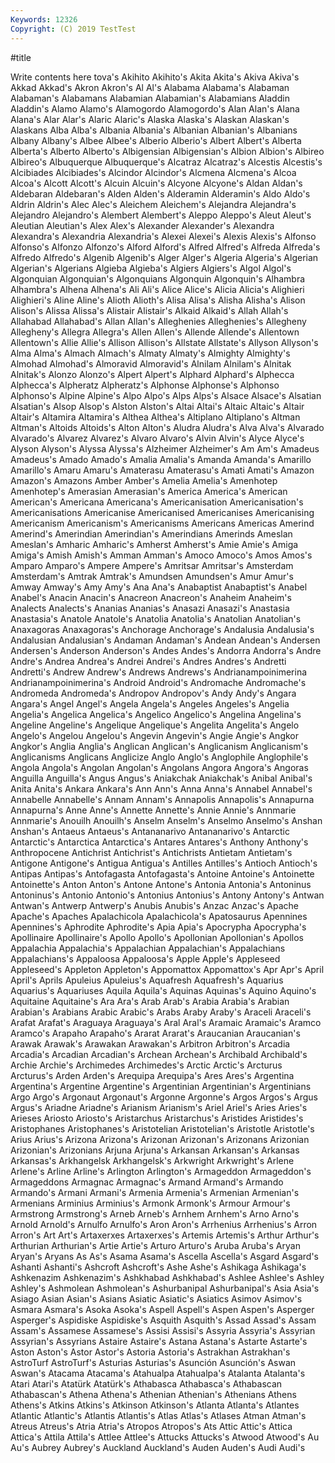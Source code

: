 ```yaml
---
Keywords: 12326
Copyright: (C) 2019 TestTest
---
```


#title

Write contents here
tova's Akihito Akihito's Akita Akita's Akiva Akiva's Akkad Akkad's
Akron Akron's Al Al's Alabama Alabama's Alabaman Alabaman's Alabamans Alabamian
Alabamian's Alabamians Aladdin Aladdin's Alamo Alamo's Alamogordo Alamogordo's Alan Alan's
Alana Alana's Alar Alar's Alaric Alaric's Alaska Alaska's Alaskan Alaskan's
Alaskans Alba Alba's Albania Albania's Albanian Albanian's Albanians Albany Albany's
Albee Albee's Alberio Alberio's Albert Albert's Alberta Alberta's Alberto Alberto's
Albigensian Albigensian's Albion Albion's Albireo Albireo's Albuquerque Albuquerque's Alcatraz Alcatraz's
Alcestis Alcestis's Alcibiades Alcibiades's Alcindor Alcindor's Alcmena Alcmena's Alcoa Alcoa's
Alcott Alcott's Alcuin Alcuin's Alcyone Alcyone's Aldan Aldan's Aldebaran Aldebaran's
Alden Alden's Alderamin Alderamin's Aldo Aldo's Aldrin Aldrin's Alec Alec's
Aleichem Aleichem's Alejandra Alejandra's Alejandro Alejandro's Alembert Alembert's Aleppo Aleppo's
Aleut Aleut's Aleutian Aleutian's Alex Alex's Alexander Alexander's Alexandra Alexandra's
Alexandria Alexandria's Alexei Alexei's Alexis Alexis's Alfonso Alfonso's Alfonzo Alfonzo's
Alford Alford's Alfred Alfred's Alfreda Alfreda's Alfredo Alfredo's Algenib Algenib's
Alger Alger's Algeria Algeria's Algerian Algerian's Algerians Algieba Algieba's Algiers
Algiers's Algol Algol's Algonquian Algonquian's Algonquians Algonquin Algonquin's Alhambra Alhambra's
Alhena Alhena's Ali Ali's Alice Alice's Alicia Alicia's Alighieri Alighieri's
Aline Aline's Alioth Alioth's Alisa Alisa's Alisha Alisha's Alison Alison's
Alissa Alissa's Alistair Alistair's Alkaid Alkaid's Allah Allah's Allahabad Allahabad's
Allan Allan's Alleghenies Alleghenies's Allegheny Allegheny's Allegra Allegra's Allen Allen's
Allende Allende's Allentown Allentown's Allie Allie's Allison Allison's Allstate Allstate's
Allyson Allyson's Alma Alma's Almach Almach's Almaty Almaty's Almighty Almighty's
Almohad Almohad's Almoravid Almoravid's Alnilam Alnilam's Alnitak Alnitak's Alonzo Alonzo's
Alpert Alpert's Alphard Alphard's Alphecca Alphecca's Alpheratz Alpheratz's Alphonse Alphonse's
Alphonso Alphonso's Alpine Alpine's Alpo Alpo's Alps Alps's Alsace Alsace's
Alsatian Alsatian's Alsop Alsop's Alston Alston's Altai Altai's Altaic Altaic's
Altair Altair's Altamira Altamira's Althea Althea's Altiplano Altiplano's Altman Altman's
Altoids Altoids's Alton Alton's Aludra Aludra's Alva Alva's Alvarado Alvarado's
Alvarez Alvarez's Alvaro Alvaro's Alvin Alvin's Alyce Alyce's Alyson Alyson's
Alyssa Alyssa's Alzheimer Alzheimer's Am Am's Amadeus Amadeus's Amado Amado's
Amalia Amalia's Amanda Amanda's Amarillo Amarillo's Amaru Amaru's Amaterasu Amaterasu's
Amati Amati's Amazon Amazon's Amazons Amber Amber's Amelia Amelia's Amenhotep
Amenhotep's Amerasian Amerasian's America America's American American's Americana Americana's Americanisation
Americanisation's Americanisations Americanise Americanised Americanises Americanising Americanism Americanism's Americanisms Americans
Americas Amerind Amerind's Amerindian Amerindian's Amerindians Amerinds Ameslan Ameslan's Amharic
Amharic's Amherst Amherst's Amie Amie's Amiga Amiga's Amish Amish's Amman
Amman's Amoco Amoco's Amos Amos's Amparo Amparo's Ampere Ampere's Amritsar
Amritsar's Amsterdam Amsterdam's Amtrak Amtrak's Amundsen Amundsen's Amur Amur's Amway
Amway's Amy Amy's Ana Ana's Anabaptist Anabaptist's Anabel Anabel's Anacin
Anacin's Anacreon Anacreon's Anaheim Anaheim's Analects Analects's Ananias Ananias's Anasazi
Anasazi's Anastasia Anastasia's Anatole Anatole's Anatolia Anatolia's Anatolian Anatolian's Anaxagoras
Anaxagoras's Anchorage Anchorage's Andalusia Andalusia's Andalusian Andalusian's Andaman Andaman's Andean
Andean's Andersen Andersen's Anderson Anderson's Andes Andes's Andorra Andorra's Andre
Andre's Andrea Andrea's Andrei Andrei's Andres Andres's Andretti Andretti's Andrew
Andrew's Andrews Andrews's Andrianampoinimerina Andrianampoinimerina's Android Android's Andromache Andromache's Andromeda
Andromeda's Andropov Andropov's Andy Andy's Angara Angara's Angel Angel's Angela
Angela's Angeles Angeles's Angelia Angelia's Angelica Angelica's Angelico Angelico's Angelina
Angelina's Angeline Angeline's Angelique Angelique's Angelita Angelita's Angelo Angelo's Angelou
Angelou's Angevin Angevin's Angie Angie's Angkor Angkor's Anglia Anglia's Anglican
Anglican's Anglicanism Anglicanism's Anglicanisms Anglicans Anglicize Anglo Anglo's Anglophile Anglophile's
Angola Angola's Angolan Angolan's Angolans Angora Angora's Angoras Anguilla Anguilla's
Angus Angus's Aniakchak Aniakchak's Anibal Anibal's Anita Anita's Ankara Ankara's
Ann Ann's Anna Anna's Annabel Annabel's Annabelle Annabelle's Annam Annam's
Annapolis Annapolis's Annapurna Annapurna's Anne Anne's Annette Annette's Annie Annie's
Annmarie Annmarie's Anouilh Anouilh's Anselm Anselm's Anselmo Anselmo's Anshan Anshan's
Antaeus Antaeus's Antananarivo Antananarivo's Antarctic Antarctic's Antarctica Antarctica's Antares Antares's
Anthony Anthony's Anthropocene Antichrist Antichrist's Antichrists Antietam Antietam's Antigone Antigone's
Antigua Antigua's Antilles Antilles's Antioch Antioch's Antipas Antipas's Antofagasta Antofagasta's
Antoine Antoine's Antoinette Antoinette's Anton Anton's Antone Antone's Antonia Antonia's
Antoninus Antoninus's Antonio Antonio's Antonius Antonius's Antony Antony's Antwan Antwan's
Antwerp Antwerp's Anubis Anubis's Anzac Anzac's Apache Apache's Apaches Apalachicola
Apalachicola's Apatosaurus Apennines Apennines's Aphrodite Aphrodite's Apia Apia's Apocrypha Apocrypha's
Apollinaire Apollinaire's Apollo Apollo's Apollonian Apollonian's Apollos Appalachia Appalachia's Appalachian
Appalachian's Appalachians Appalachians's Appaloosa Appaloosa's Apple Apple's Appleseed Appleseed's Appleton
Appleton's Appomattox Appomattox's Apr Apr's April April's Aprils Apuleius Apuleius's
Aquafresh Aquafresh's Aquarius Aquarius's Aquariuses Aquila Aquila's Aquinas Aquinas's Aquino
Aquino's Aquitaine Aquitaine's Ara Ara's Arab Arab's Arabia Arabia's Arabian
Arabian's Arabians Arabic Arabic's Arabs Araby Araby's Araceli Araceli's Arafat
Arafat's Araguaya Araguaya's Aral Aral's Aramaic Aramaic's Aramco Aramco's Arapaho
Arapaho's Ararat Ararat's Araucanian Araucanian's Arawak Arawak's Arawakan Arawakan's Arbitron
Arbitron's Arcadia Arcadia's Arcadian Arcadian's Archean Archean's Archibald Archibald's Archie
Archie's Archimedes Archimedes's Arctic Arctic's Arcturus Arcturus's Arden Arden's Arequipa
Arequipa's Ares Ares's Argentina Argentina's Argentine Argentine's Argentinian Argentinian's Argentinians
Argo Argo's Argonaut Argonaut's Argonne Argonne's Argos Argos's Argus Argus's
Ariadne Ariadne's Arianism Arianism's Ariel Ariel's Aries Aries's Arieses Ariosto
Ariosto's Aristarchus Aristarchus's Aristides Aristides's Aristophanes Aristophanes's Aristotelian Aristotelian's Aristotle
Aristotle's Arius Arius's Arizona Arizona's Arizonan Arizonan's Arizonans Arizonian Arizonian's
Arizonians Arjuna Arjuna's Arkansan Arkansan's Arkansas Arkansas's Arkhangelsk Arkhangelsk's Arkwright
Arkwright's Arlene Arlene's Arline Arline's Arlington Arlington's Armageddon Armageddon's Armageddons
Armagnac Armagnac's Armand Armand's Armando Armando's Armani Armani's Armenia Armenia's
Armenian Armenian's Armenians Arminius Arminius's Armonk Armonk's Armour Armour's Armstrong
Armstrong's Arneb Arneb's Arnhem Arnhem's Arno Arno's Arnold Arnold's Arnulfo
Arnulfo's Aron Aron's Arrhenius Arrhenius's Arron Arron's Art Art's Artaxerxes
Artaxerxes's Artemis Artemis's Arthur Arthur's Arthurian Arthurian's Artie Artie's Arturo
Arturo's Aruba Aruba's Aryan Aryan's Aryans As As's Asama Asama's
Ascella Ascella's Asgard Asgard's Ashanti Ashanti's Ashcroft Ashcroft's Ashe Ashe's
Ashikaga Ashikaga's Ashkenazim Ashkenazim's Ashkhabad Ashkhabad's Ashlee Ashlee's Ashley Ashley's
Ashmolean Ashmolean's Ashurbanipal Ashurbanipal's Asia Asia's Asiago Asian Asian's Asians
Asiatic Asiatic's Asiatics Asimov Asimov's Asmara Asmara's Asoka Asoka's Aspell
Aspell's Aspen Aspen's Asperger Asperger's Aspidiske Aspidiske's Asquith Asquith's Assad
Assad's Assam Assam's Assamese Assamese's Assisi Assisi's Assyria Assyria's Assyrian
Assyrian's Assyrians Astaire Astaire's Astana Astana's Astarte Astarte's Aston Aston's
Astor Astor's Astoria Astoria's Astrakhan Astrakhan's AstroTurf AstroTurf's Asturias Asturias's
Asunción Asunción's Aswan Aswan's Atacama Atacama's Atahualpa Atahualpa's Atalanta Atalanta's
Atari Atari's Atatürk Atatürk's Athabasca Athabasca's Athabascan Athabascan's Athena Athena's
Athenian Athenian's Athenians Athens Athens's Atkins Atkins's Atkinson Atkinson's Atlanta
Atlanta's Atlantes Atlantic Atlantic's Atlantis Atlantis's Atlas Atlas's Atlases Atman
Atman's Atreus Atreus's Atria Atria's Atropos Atropos's Ats Attic Attic's
Attica Attica's Attila Attila's Attlee Attlee's Attucks Attucks's Atwood Atwood's
Au Au's Aubrey Aubrey's Auckland Auckland's Auden Auden's Audi Audi's
